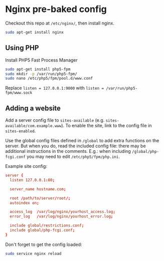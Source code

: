 Nginx pre-baked config
======================

Checkout this repo at `/etc/nginx/`, then install nginx.

```bash
sudo apt-get install nginx
```

Using PHP
---------

Install PHP5 Fast Process Manager

```bash
sudo apt-get install php5-fpm
sudo mkdir -p /var/run/php5-fpm/
sudo nano /etc/php5/fpm/pool.d/www.conf
```

Replace `listen = 127.0.0.1:9000` with `listen = /var/run/php5-fpm/www.sock`

Adding a website
----------------

Add a server config file to `sites-available` (e.g. `sites-available/com.example.www`). To enable the site, link to the config file in `sites-enabled`.

Use the global config files defined in `/global` to add extra functions on the server. 
But when you do, read the included config file: there may be additional instructions in the comments.
E.g.: when including `/global/php-fcgi.conf` you may need to edit `/etc/php5/fpm/php.ini`.

Example site config:
```conf
server {
  listen 127.0.0.1:80;

  server_name hostname.com;

  root /path/to/server/root/;
  autoindex on;

  access_log  /var/log/nginx/yourhost_access.log;
  error_log   /var/log/nginx/yourhost_error.log;

  include global/restrictions.conf;
  include global/php-fcgi.conf;
}
```

Don't forget to get the config loaded:
```bash
sudo service nginx reload
```

